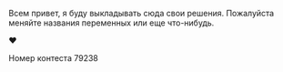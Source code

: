 Всем привет, я буду выкладывать сюда свои решения.
Пожалуйста меняйте названия переменных или еще что-нибудь.

♥️

Номер контеста 79238